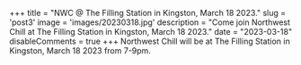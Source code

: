 +++
title = "NWC @ The Filling Station in Kingston, March 18 2023."
slug = 'post3'
image = 'images/20230318.jpg'
description = "Come join Northwest Chill at The Filling Station in Kingston, March 18 2023."
date = "2023-03-18"
disableComments = true
+++
Northwest Chill will be at The Filling Station in Kingston, March 18 2023 from 7-9pm. 

<!-- ![img](images/20230318.jpg) -->